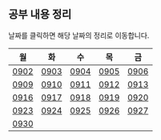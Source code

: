 ## 공부 내용 정리  

날짜를 클릭하면 해당 날짜의 정리로 이동합니다.  

| 월 | 화 | 수 | 목 | 금 |
|----|----|----|----|----|
| [0902](./공부내용정리/0902.md)  | [0903](./공부내용정리/0903.md)  | [0904](./공부내용정리/0904.md)  | [0905](./공부내용정리/0905.md)  | [0906](./공부내용정리/0906.md)  |
| [0909](./공부내용정리/0909.md)  | [0910](./공부내용정리/0910.md)  | [0911](./공부내용정리/0911.md)  | [0912](./공부내용정리/0912.md)  | [0913](./공부내용정리/0913.md)  |
| [0916](./공부내용정리/0916.md)  | [0917](./공부내용정리/0917.md)  | [0918](./공부내용정리/0918.md)  | [0919](./공부내용정리/0919.md)  | [0920](./공부내용정리/0920.md)  |
| [0923](./공부내용정리/0923.md)  | [0924](./공부내용정리/0924.md)  | [0925](./공부내용정리/0925.md)  | [0926](./공부내용정리/0926.md)  | [0927](./공부내용정리/0927.md)  |
| [0930](./공부내용정리/0930.md)  |      |      |      |      |
